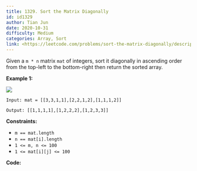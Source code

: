 ```yaml
---
title: 1329. Sort the Matrix Diagonally
id: id1329
author: Tian Jun
date: 2020-10-31
difficulty: Medium
categories: Array, Sort
link: <https://leetcode.com/problems/sort-the-matrix-diagonally/description/>
---
```


Given a `m * n` matrix `mat` of integers, sort it diagonally in ascending
order from the top-left to the bottom-right then return the sorted array.



**Example 1:**

![](https://assets.leetcode.com/uploads/2020/01/21/1482_example_1_2.png)
            
	Input: mat = [[3,3,1,1],[2,2,1,2],[1,1,1,2]]    
	Output: [[1,1,1,1],[1,2,2,2],[1,2,3,3]]    



**Constraints:**

  * `m == mat.length`
  * `n == mat[i].length`
  * `1 <= m, n <= 100`
  * `1 <= mat[i][j] <= 100`


**Code:**
